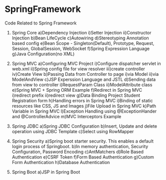 # SpringFramework
Code Related to Spring Framework

1. Spring Core
a)Dependency Injection
i)Setter Injection
ii)Constructor Injection
b)Bean LifeCycle
c)Autowiring
d)Stereotyping Annotation based config
e)Bean Scope - Singleton(Default), Prototype, Request, Session, GlobalSession, WebSocket
f)Spring Expression Language
g)Java Configuration(no XML)

2. Spring MVC
a)Configuring MVC Project
i)Configure dispatcher servlet in web.xml
ii)Spring config file for view resolver
iii)create controller
iv)Create View
b)Passing Data from Controller to page
i)via Model
ii)via ModelAndView
c)JSP Experssion Language and JSTL
d)Sending data from view to controller
i)RequestParam Class
ii)ModelAttribute class
e)Spring MVC + Spring ORM Example
f)Redirect in Spring MVC
i)redirect prefix
ii)redirect view
g)Data Binding Project Student Registration form
h)Handling errors in Spring MVC 
i)Binding of static resources like CSS, JS and Images
j)File Upload in Spring MVC
k)Path Variable in Spring MVC
l)Exception Handling using @ExceptionHander and @ControllerAdvice
m)MVC Interceptors Example


3. Spring JDBC
a)Spring JDBC Configuration
b)Insert, Update and delete operation using JDBC Template
c)Select using RowMapper


4. Spring Security
a)Spring boot starter security. This enables a default login process of Springboot.
b)In memory authentication, Security Configuration, Password Encoding
c)AntMatchers
d)Role Based Authentication
e)CSRF Token
f)Form Based Authentication
g)Custom Form Authentication
h)Database Authentication


5. Spring Boot
a)JSP in Spring Boot
